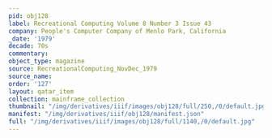 ```yaml
---
pid: obj128
label: Recreational Computing Volume 8 Number 3 Issue 43
company: People's Computer Company of Menlo Park, California
_date: '1979'
decade: 70s
commentary:
object_type: magazine
source: RecreationalComputing_NovDec_1979
source_name:
order: '127'
layout: qatar_item
collection: mainframe_collection
thumbnail: "/img/derivatives/iiif/images/obj128/full/250,/0/default.jpg"
manifest: "/img/derivatives/iiif/obj128/manifest.json"
full: "/img/derivatives/iiif/images/obj128/full/1140,/0/default.jpg"
---
```

